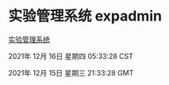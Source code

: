 # 实验管理系统 expadmin
[实验管理系统](http://59.174.25.102:56808/expadmin-782313d2-e1b1-4ea7-932e-3a55e6a1a4d0/)

2021年 12月 16日 星期四 05:33:28 CST

2021年 12月 15日 星期三 21:33:28 GMT

